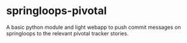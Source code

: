 springloops-pivotal
===================

A basic python module and light webapp to push commit messages on springloops to the relevant pivotal tracker stories.
